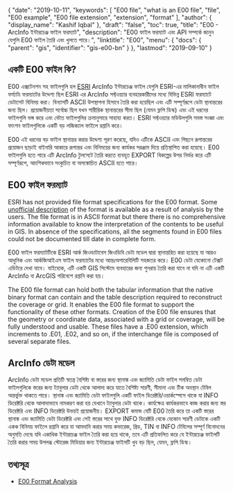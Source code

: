 {
  "date": "2019-10-11",
  "keywords": [
    "E00 file",
    "what is an E00 file",
    "file",
    "E00 example",
    "E00 file extension",
    "extension",
    "format"
  ],
  "author": {
    "display_name": "Kashif Iqbal"
  },
  "draft": "false",
  "toc": true,
  "title": "E00 - ArcInfo ইন্টারচেঞ্জ ফাইল ফরম্যাট",
  "description": "E00 ফাইল ফরম্যাট এবং API সম্পর্কে জানুন যেগুলি E00 ফাইল তৈরি এবং খুলতে পারে।",
  "linktitle": "E00",
  "menu": {
    "docs": {
      "parent": "gis",
      "identifier": "gis-e00-bn"
    }
  },
  "lastmod": "2019-09-10"
}

## একটি E00 ফাইল কি?

E00 এক্সটেনশন সহ ফাইলগুলি হল [ESRI](https://www.esri.com/en-us/home) ArcInfo ইন্টারচেঞ্জ ফাইল যেগুলি ESRI-এর মালিকানাধীন ফাইল ফর্ম্যাট৷ ফরম্যাটের উদ্দেশ্য ছিল ESRI এর ArcInfo সফ্টওয়্যার ব্যবহারকারীদের মধ্যে বিভিন্ন ESRI ফরম্যাটে ডেটাসেট বিনিময় করা। বিন্যাসটি ASCII উপস্থাপনা হিসাবে তৈরি করা হয়েছিল এবং এটি সম্পূর্ণরূপে ডেটা স্থানান্তরের জন্য ছিল। প্রয়োজনীয়তা সর্বোচ্চ ছিল যখন শারীরিক স্থানান্তরের সীমা ছিল (যেমন ফ্লপি ডিস্ক) এবং এই ধরনের ফাইলগুলি ভঙ্গ করে এবং ভৌত ফাইলগুলির ক্রমানুসারে সাহায্য করত। ESRI সফ্টওয়্যার মডিউলগুলি সমস্ত সংজ্ঞা এবং ফাংশন ফাইলগুলিকে একটি বড় লজিক্যাল ফাইলে রপ্তানি করে।

E00 এই ধরনের বড় ফাইল স্থানান্তর করার উদ্দেশ্য পূরণ করেছে, যদিও এটিকে ASCII এবং পিছনে রূপান্তরের প্রয়োজন ছাড়াই বাইনারি আকারে রূপান্তর এবং বিনিময়ের জন্য কার্যকর সরঞ্জাম দিয়ে প্রতিস্থাপিত করা হয়েছে। E00 ফাইলগুলি হতে পারে এটি ArcInfo টুলসেটে তৈরি করতে ব্যবহৃত EXPORT বিকল্পের উপর নির্ভর করে এটি সম্পূর্ণরূপে, আংশিকভাবে সংকুচিত বা অসঙ্কোচিত ASCII হতে পারে।

## E00 ফাইল ফরম্যাট ##

ESRI has not provided file format specifications for the E00 format. Some [unofficial description](http://avce00.maptools.org/docs/v7_e00_cover.html) of the format is available as a result of analysis by the users. The file format is in ASCII format but there there is no comprehensive information available to know the interpretation of the contents to be useful in GIS. In absence of the specifications, all the segments found in E00 files could not be documented till date in complete form.

E00 ফাইল ফরম্যাটটিকে ESRI আর্ক জিওডাটাবেস জিওডিবি ডেটা মডেল দ্বারা স্থানান্তরিত করা হয়েছে যা আরও আধুনিক এবং আর্কজিআইএস ফাইল ফরম্যাটের মধ্যে আন্তঃঅপারেবিলিটি সহজতর করে। E00 ডেটা যেকোনো টেক্সট এডিটরে দেখা যাবে। যাইহোক, এটি একটি GIS সিস্টেমে ব্যবহারের জন্য পুনরায় তৈরি করা যাবে না যদি না এটি একটি ArcInfo বা ArcGIS পরিবেশে রপ্তানি করা হয়।

The E00 file format can hold both the tabular information that the native binary format can contain and the table description required to reconstruct the coverage or grid. It enables the E00 file format to support the functionality of these other formats. Creation of the E00 file ensures that the geometry or coordinate data, associated with a grid or coverage, will be fully understood and usable. These files have a .E00 extension, which increments to .E01, .E02, and so on, if the interchange file is composed of several separate files.

## ArcInfo ডেটা মডেল ##

ArcInfo ডেটা মডেল প্রতিটি স্বতন্ত্র বৈশিষ্ট্য বা স্তরের জন্য স্থানাঙ্ক এবং জ্যামিতি ডেটা ফাইল সমন্বিত ডেটা ফাইলগুলিকে স্তরের জন্য ট্যাবুলার ডেটা থেকে আলাদা করে যাতে বৈশিষ্ট্য সারণী, সীমানা এবং টিক অবস্থান টেবিল অন্তর্ভুক্ত থাকতে পারে। স্থানাঙ্ক এবং জ্যামিতি ডেটা ফাইলগুলি একটি ফাইল ডিরেক্টরি/ওয়ার্কস্পেসে থাকে যা INFO ডিরেক্টরি থেকে আলাদাভাবে নামকরণ করা হয় যেখানে ট্যাবুলার ডেটা থাকে। কার্যক্ষেত্র কার্যকরভাবে কাজ করার জন্য স্তর ডিরেক্টরি এবং INFO ডিরেক্টরি উভয়ই প্রয়োজনীয়। EXPORT কমান্ড যেটি E00 তৈরি করে তা একটি স্তরের স্থানাঙ্ক এবং জ্যামিতি ডেটা ডিরেক্টরি এবং সেই স্তরের সাথে যুক্ত INFO ডিরেক্টরি থেকে যেকোন সারণী ডেটাকে একটি একক বিনিময় ফাইলে রপ্তানি করে যা আমদানি করার সময় কভারেজ, গ্রিড, TIN বা INFO টেবিলের সম্পূর্ণ বিনোদনের অনুমতি দেবে৷ যদি একাধিক ইন্টারচেঞ্জ ফাইল তৈরি করা হয়ে থাকে, তবে এটি প্রতিফলিত করে যে ইন্টারচেঞ্জ ফাইলটি তৈরি করার সময় উপলব্ধ স্টোরেজ মিডিয়ার জন্য ইন্টারচেঞ্জ ফাইলটি খুব বড় ছিল, যেমন, ফ্লপি ডিস্ক।

## তথ্যসূত্র ##

* [E00 Format Analysis](http://avce00.maptools.org/docs/v7_e00_cover.html)

